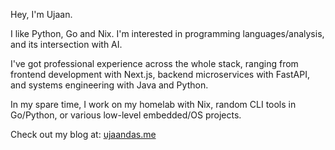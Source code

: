 Hey, I'm Ujaan.

I like Python, Go and Nix. I'm interested in programming languages/analysis, and its intersection with AI. 

I've got professional experience across the whole stack, ranging from frontend development with Next.js, backend microservices with FastAPI, and systems engineering with Java and Python.

In my spare time, I work on my homelab with Nix, random CLI tools in Go/Python, or various low-level embedded/OS projects. 

Check out my blog at: [ujaandas.me](https://ujaandas.me)
